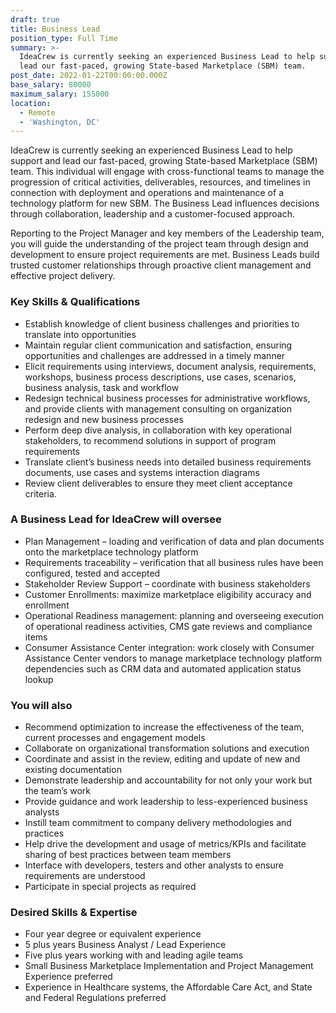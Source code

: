 ```yaml
---
draft: true
title: Business Lead
position_type: Full Time
summary: >-
  IdeaCrew is currently seeking an experienced Business Lead to help support and
  lead our fast-paced, growing State-based Marketplace (SBM) team.
post_date: 2022-01-22T00:00:00.000Z
base_salary: 80000
maximum_salary: 155000
location:
  - Remote
  - 'Washington, DC'
---
```


IdeaCrew is currently seeking an experienced Business Lead to help support and lead our fast-paced, growing State-based Marketplace (SBM) team. This individual will engage with cross-functional teams to manage the progression of critical activities, deliverables, resources, and timelines in connection with deployment and operations and maintenance of a technology platform for new SBM. The Business Lead influences decisions through collaboration, leadership and a customer-focused approach.

Reporting to the Project Manager and key members of the Leadership team, you will guide the understanding of the project team through design and development to ensure project requirements are met. Business Leads build trusted customer relationships through proactive client management and effective project delivery.

### Key Skills & Qualifications

* Establish knowledge of client business challenges and priorities to translate into opportunities
* Maintain regular client communication and satisfaction, ensuring opportunities and challenges are addressed in a timely manner
* Elicit requirements using interviews, document analysis, requirements, workshops, business process descriptions, use cases, scenarios, business analysis, task and workflow
* Redesign technical business processes for administrative workflows, and provide clients with management consulting on organization redesign and new business processes
* Perform deep dive analysis, in collaboration with key operational stakeholders, to recommend solutions in support of program requirements
* Translate client’s business needs into detailed business requirements documents, use cases and systems interaction diagrams
* Review client deliverables to ensure they meet client acceptance criteria.

### A Business Lead for IdeaCrew will oversee

* Plan Management – loading and verification of data and plan documents onto the marketplace technology platform
* Requirements traceability – verification that all business rules have been configured, tested and accepted
* Stakeholder Review Support – coordinate with business stakeholders
* Customer Enrollments: maximize marketplace eligibility accuracy and enrollment
* Operational Readiness management: planning and overseeing execution of operational readiness activities, CMS gate reviews and compliance items
* Consumer Assistance Center integration: work closely with Consumer Assistance Center vendors to manage marketplace technology platform dependencies such as CRM data and automated application status lookup

### You will also

* Recommend optimization to increase the effectiveness of the team, current processes and engagement models
* Collaborate on organizational transformation solutions and execution
* Coordinate and assist in the review, editing and update of new and existing documentation
* Demonstrate leadership and accountability for not only your work but the team’s work
* Provide guidance and work leadership to less-experienced business analysts
* Instill team commitment to company delivery methodologies and practices
* Help drive the development and usage of metrics/KPIs and facilitate sharing of best practices between team members
* Interface with developers, testers and other analysts to ensure requirements are understood
* Participate in special projects as required

### Desired Skills & Expertise

* Four year degree or equivalent experience
* 5 plus years Business Analyst / Lead Experience
* Five plus years working with and leading agile teams
* Small Business Marketplace Implementation and Project Management Experience preferred
* Experience in Healthcare systems, the Affordable Care Act, and State and Federal Regulations preferred
